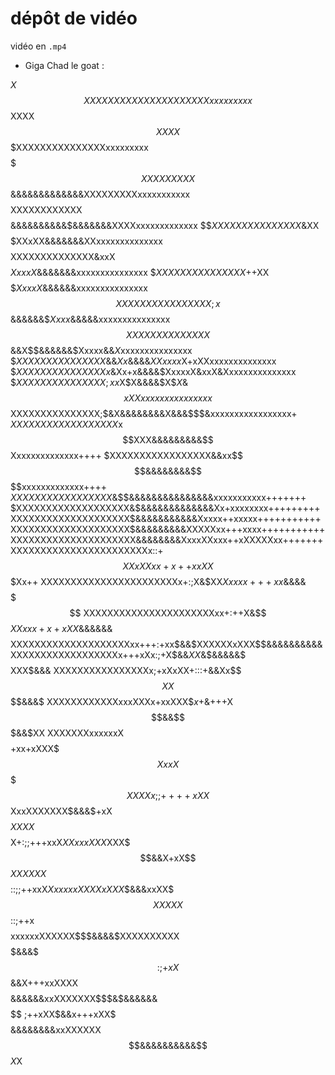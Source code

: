 # dépôt de vidéo

vidéo en `.mp4`

- Giga Chad le goat :

$$$$$$$$$$$$$X$$$$$$$$$$$XXXXXXXXXXXXXXXXXXXXXxxxxxxxxx
$$$$$$$$$$XXXX$$$$$$$$$$XXXX$$$XXXXXXXXXXXXXXXxxxxxxxxx
$$$$$$$XXXXXXXXX$$$$$$&&&&&&&&&&&&&XXXXXXXXXxxxxxxxxxxx
$$$$XXXXXXXXXXXX$$$$&&&&&&&&&&$&&&&&&&XXXXxxxxxxxxxxxxx
$$$XXXXXXXXXXXXXXX$&XX$$$$$XXxXX&&&&&&&XXxxxxxxxxxxxxxx
$$$$XXXXXXXXXXXXXX&xxX$$$$$XxxxX$&&&&&&&xxxxxxxxxxxxxxx
$$XXXXXXXXXXXXXXX$++XX$$$$$$XxxxX$&&&&&&xxxxxxxxxxxxxxx
$$XXXXXXXXXXXXXXXX;x$$&&&&&&$$Xxxx$&&&&&xxxxxxxxxxxxxxx
$$XXXXXXXXXXXXXX$$&&X$$&&&&&&$Xxxxx&&$X$xxxxxxxxxxxxxxx
$$XXXXXXXXXXXXXXX$&&$Xx$&&&&$XXxxxx$X+xXXxxxxxxxxxxxxxx
$$XXXXXXXXXXXXXXXx$&Xx+x&&&&$XxxxxX&xxX&Xxxxxxxxxxxxxxx
$$XXXXXXXXXXXXXXX;xx$X$X&&&&$X$$X$&$$xXXxxxxxxxxxxxxxxx
$$XXXXXXXXXXXXXXX;$&X&&&&&&&&X&&&$$$&xxxxxxxxxxxxxxxxx+
$XXXXXXXXXXXXXXXXXX$x$$XXX&&&&&&&&&$$Xxxxxxxxxxxxxx++++
$XXXXXXXXXXXXXXXXX&&xx$$$$&&&&&&&&$$$$xxxxxxxxxxxxx++++
$XXXXXXXXXXXXXXXXX$&$$&&&&&&&&&&&&&&&xxxxxxxxxxx+++++++
$XXXXXXXXXXXXXXXXXXX&$&&&&&&&&&&&&&Xx+xxxxxxxx+++++++++
XXXXXXXXXXXXXXXXXXXX$&&&&&&&&&&&Xxxxx++xxxxx+++++++++++
XXXXXXXXXXXXXXXXXXXX$&&&&&&&&&XXXXXxx+++xxxx+++++++++++
XXXXXXXXXXXXXXXXXXXXX&&&&&&&&XxxxXXxxx++xXXXXXxx+++++++
XXXXXXXXXXXXXXXXXXXXXXXx::+$$XXxXXxx+x++xxXX$$$$$$$Xx++
XXXXXXXXXXXXXXXXXXXXXXXx+:;X&$XX$Xxxxx+++xx$&&&&$$$$$$$
XXXXXXXXXXXXXXXXXXXXXXxx+:++X&$$$XXxxx+x+xXX$&&&&&&$$$$
XXXXXXXXXXXXXXXXXXXXxx+++:+xx$&&$XXXXXXxXXX$$&&&&&&&&&&
XXXXXXXXXXXXXXXXXXx+++xXx:;+X$&&$XX$&$&&&&&$$$$$XXX$&&&
XXXXXXXXXXXXXXXXx;+xXxXX+:::+&&Xx$$$$XX$$$$$$$$$$$$&&&$
XXXXXXXXXXXXxxxXXXx+xxXXX$$x+$&+++X$$&&$$$$$$$$$$$&&$XX
XXXXXXXxxxxxxX$$$$+xx+xXXX$$$XxxX$$$$$$$$$$$$$$$$$$$$$X
XXXx;;++++xXX$$XxxXXXXXXX$&&&$+xX$$$$$XXXX$$$$$$$$$$$$$
X+:;;+++xxX$XXxxxXXX$XXX$$$&&X+xX$$$XXXXXX$$$$$$$$$$$$$
::;;++xxX$XxxxxxXXXXxXXX$$&&&xxXX$$$XXXXX$$$$$$$$$$$$$$
::;++x$$$$xxxxxxXXXXXX$$$&&&&$XXXXXXXXXX$$$$$&&&$$$$$$$
:;+xX$$&&X+++xxXXXX$$$$&&&&&&xxXXXXXXX$$$&$&&&&&&$$$$$$
;++xXX$&&x+++xXX$$$$$&&&&&&&&xxXXXXXX$$&&&&&&&&&&$$$X$X
